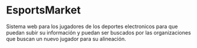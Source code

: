 # EsportsMarket

Sistema web para los jugadores de los deportes electronicos para que puedan subir su información y puedan ser buscados por las organizaciones que buscan un nuevo jugador para su alineación.
